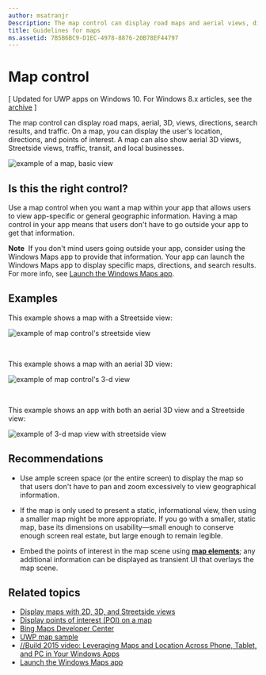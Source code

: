 ```yaml
---
author: msatranjr
Description: The map control can display road maps and aerial views, directions, search results, and traffic.
title: Guidelines for maps
ms.assetid: 7B5B6BC9-D1EC-4978-8876-20B78EF44797
---
```


# Map control


\[ Updated for UWP apps on Windows 10. For Windows 8.x articles, see the [archive](http://go.microsoft.com/fwlink/p/?linkid=619132) \]


The map control can display road maps, aerial, 3D, views, directions, search results, and traffic. On a map, you can display the user's location, directions, and points of interest. A map can also show aerial 3D views, Streetside views, traffic, transit, and local businesses.

![example of a map, basic view](./images/win10fa/controls-maps-basic.jpg)

## Is this the right control?


Use a map control when you want a map within your app that allows users to view app-specific or general geographic information. Having a map control in your app means that users don't have to go outside your app to get that information.

**Note**  If you don't mind users going outside your app, consider using the Windows Maps app to provide that information. Your app can launch the Windows Maps app to display specific maps, directions, and search results. For more info, see [Launch the Windows Maps app](https://msdn.microsoft.com/library/windows/apps/mt228341).

## Examples


This example shows a map with a Streetside view:

![example of map control's streetside view](./images/win10fa/controls-maps-streetside.jpg)

 

This example shows a map with an aerial 3D view:

![example of map control's 3-d view](./images/win10fa/controls-maps-3dview.jpg)

 

This example shows an app with both an aerial 3D view and a Streetside view:

![example of 3-d map view with streetside view](./images/win10fa/controls-maps-3dstreetview.png)


## Recommendations


-   Use ample screen space (or the entire screen) to display the map so that users don't have to pan and zoom excessively to view geographical information.

-   If the map is only used to present a static, informational view, then using a smaller map might be more appropriate. If you go with a smaller, static map, base its dimensions on usability—small enough to conserve enough screen real estate, but large enough to remain legible.

-   Embed the points of interest in the map scene using [**map elements**](https://msdn.microsoft.com/library/windows/apps/dn637034); any additional information can be displayed as transient UI that overlays the map scene.

## Related topics


* [Display maps with 2D, 3D, and Streetside views](https://msdn.microsoft.com/library/windows/apps/mt219695)
* [Display points of interest (POI) on a map](https://msdn.microsoft.com/library/windows/apps/mt219696)
* [Bing Maps Developer Center](https://www.bingmapsportal.com/)
* [UWP map sample](http://go.microsoft.com/fwlink/p/?LinkId=619977)
* [//Build 2015 video: Leveraging Maps and Location Across Phone, Tablet, and PC in Your Windows Apps](https://channel9.msdn.com/Events/Build/2015/2-757)
* [Launch the Windows Maps app](https://msdn.microsoft.com/library/windows/apps/mt228341)
 

 




